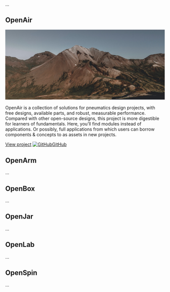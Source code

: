 ...

## OpenAir

![Photo of Mountain](images/mountain.jpg ':class=image-border-rounded')

OpenAir is a collection of solutions for pneumatics design projects, with free designs, available parts, and robust, measurable performance. Compared with other open-source designs, this project is more digestible for learners of fundamentals. Here, you’ll find modules instead of applications. Or possibly, full applications from which users can borrow components & concepts to as assets in new projects.

[View project](https://bit.ly/openairproject ':class=navpill')
[![GitHub](https://icongr.am/simple/github.svg?size=16&color=currentColor&colored=false)GitHub](https://github.com/davidmalawey/openAirs ':class=navpill')

## OpenArm

...

## OpenBox

...

## OpenJar

...

## OpenLab

...

## OpenSpin

...

